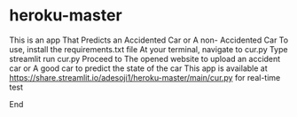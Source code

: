 # heroku-master
This is an app That Predicts an Accidented Car or A non- Accidented Car
To use, install the requirements.txt file
At your terminal, navigate to cur.py
Type streamlit run cur.py
Proceed to The opened website to upload an accident car or  A good car to predict the state of the car
This app is available at https://share.streamlit.io/adesoji1/heroku-master/main/cur.py  for real-time test

















End
